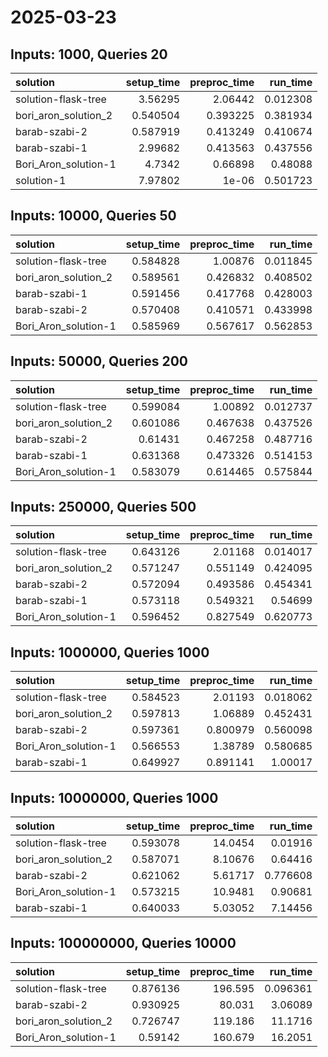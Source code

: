 # 2025-03-23

## Inputs: 1000, Queries 20

| solution             |   setup_time |   preproc_time |   run_time |
|:---------------------|-------------:|---------------:|-----------:|
| solution-flask-tree  |     3.56295  |       2.06442  |   0.012308 |
| bori_aron_solution_2 |     0.540504 |       0.393225 |   0.381934 |
| barab-szabi-2        |     0.587919 |       0.413249 |   0.410674 |
| barab-szabi-1        |     2.99682  |       0.413563 |   0.437556 |
| Bori_Aron_solution-1 |     4.7342   |       0.66898  |   0.48088  |
| solution-1           |     7.97802  |       1e-06    |   0.501723 |

## Inputs: 10000, Queries 50

| solution             |   setup_time |   preproc_time |   run_time |
|:---------------------|-------------:|---------------:|-----------:|
| solution-flask-tree  |     0.584828 |       1.00876  |   0.011845 |
| bori_aron_solution_2 |     0.589561 |       0.426832 |   0.408502 |
| barab-szabi-1        |     0.591456 |       0.417768 |   0.428003 |
| barab-szabi-2        |     0.570408 |       0.410571 |   0.433998 |
| Bori_Aron_solution-1 |     0.585969 |       0.567617 |   0.562853 |

## Inputs: 50000, Queries 200

| solution             |   setup_time |   preproc_time |   run_time |
|:---------------------|-------------:|---------------:|-----------:|
| solution-flask-tree  |     0.599084 |       1.00892  |   0.012737 |
| bori_aron_solution_2 |     0.601086 |       0.467638 |   0.437526 |
| barab-szabi-2        |     0.61431  |       0.467258 |   0.487716 |
| barab-szabi-1        |     0.631368 |       0.473326 |   0.514153 |
| Bori_Aron_solution-1 |     0.583079 |       0.614465 |   0.575844 |

## Inputs: 250000, Queries 500

| solution             |   setup_time |   preproc_time |   run_time |
|:---------------------|-------------:|---------------:|-----------:|
| solution-flask-tree  |     0.643126 |       2.01168  |   0.014017 |
| bori_aron_solution_2 |     0.571247 |       0.551149 |   0.424095 |
| barab-szabi-2        |     0.572094 |       0.493586 |   0.454341 |
| barab-szabi-1        |     0.573118 |       0.549321 |   0.54699  |
| Bori_Aron_solution-1 |     0.596452 |       0.827549 |   0.620773 |

## Inputs: 1000000, Queries 1000

| solution             |   setup_time |   preproc_time |   run_time |
|:---------------------|-------------:|---------------:|-----------:|
| solution-flask-tree  |     0.584523 |       2.01193  |   0.018062 |
| bori_aron_solution_2 |     0.597813 |       1.06889  |   0.452431 |
| barab-szabi-2        |     0.597361 |       0.800979 |   0.560098 |
| Bori_Aron_solution-1 |     0.566553 |       1.38789  |   0.580685 |
| barab-szabi-1        |     0.649927 |       0.891141 |   1.00017  |

## Inputs: 10000000, Queries 1000

| solution             |   setup_time |   preproc_time |   run_time |
|:---------------------|-------------:|---------------:|-----------:|
| solution-flask-tree  |     0.593078 |       14.0454  |   0.01916  |
| bori_aron_solution_2 |     0.587071 |        8.10676 |   0.64416  |
| barab-szabi-2        |     0.621062 |        5.61717 |   0.776608 |
| Bori_Aron_solution-1 |     0.573215 |       10.9481  |   0.90681  |
| barab-szabi-1        |     0.640033 |        5.03052 |   7.14456  |

## Inputs: 100000000, Queries 10000

| solution             |   setup_time |   preproc_time |   run_time |
|:---------------------|-------------:|---------------:|-----------:|
| solution-flask-tree  |     0.876136 |        196.595 |   0.096361 |
| barab-szabi-2        |     0.930925 |         80.031 |   3.06089  |
| bori_aron_solution_2 |     0.726747 |        119.186 |  11.1716   |
| Bori_Aron_solution-1 |     0.59142  |        160.679 |  16.2051   |